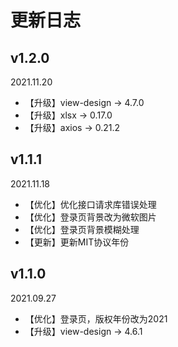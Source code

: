# 更新日志

## v1.2.0

2021.11.20

* 【升级】view-design -> 4.7.0
* 【升级】xlsx -> 0.17.0
* 【升级】axios -> 0.21.2

## v1.1.1

2021.11.18

* 【优化】优化接口请求库错误处理
* 【优化】登录页背景改为微软图片
* 【优化】登录页背景模糊处理
* 【更新】更新MIT协议年份

## v1.1.0

2021.09.27

* 【优化】登录页，版权年份改为2021
* 【升级】view-design -> 4.6.1

